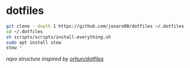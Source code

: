 # dotfiles

```sh
git clone --depth 1 https://github.com/jonaro00/dotfiles ~/.dotfiles
cd ~/.dotfiles
sh scripts/scripts/install-everything.sh
sudo apt install stow
stow *
```

*repo structure inspired by [orhun/dotfiles](https://github.com/orhun/dotfiles)*
